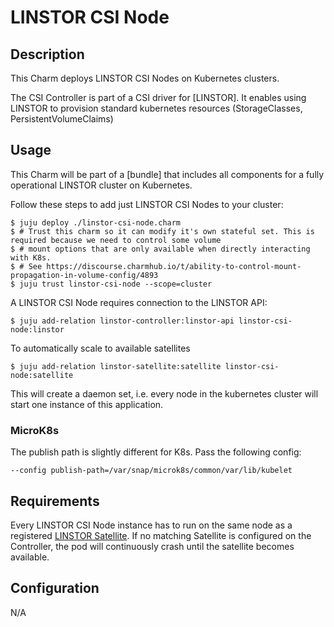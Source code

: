 # LINSTOR CSI Node

## Description
This Charm deploys LINSTOR CSI Nodes on Kubernetes clusters.

The CSI Controller is part of a CSI driver for [LINSTOR]. It enables using
LINSTOR to provision standard kubernetes resources (StorageClasses, PersistentVolumeClaims)

## Usage
This Charm will be part of a [bundle] that includes all components for a fully operational LINSTOR cluster on Kubernetes.

Follow these steps to add just LINSTOR CSI Nodes to your cluster:
```
$ juju deploy ./linstor-csi-node.charm
$ # Trust this charm so it can modify it's own stateful set. This is required because we need to control some volume
$ # mount options that are only available when directly interacting with K8s.
$ # See https://discourse.charmhub.io/t/ability-to-control-mount-propagation-in-volume-config/4893
$ juju trust linstor-csi-node --scope=cluster
```

A LINSTOR CSI Node requires connection to the LINSTOR API:
```
$ juju add-relation linstor-controller:linstor-api linstor-csi-node:linstor
```

To automatically scale to available satellites

```
$ juju add-relation linstor-satellite:satellite linstor-csi-node:satellite
```

This will create a daemon set, i.e. every node in the kubernetes cluster will
start one instance of this application.

### MicroK8s

The publish path is slightly different for K8s. Pass the following config:

```
--config publish-path=/var/snap/microk8s/common/var/lib/kubelet
```

## Requirements

Every LINSTOR CSI Node instance has to run on the same node as a registered
[LINSTOR Satellite](../linstor-satellite). If no matching Satellite is configured
on the Controller, the pod will continuously crash until the satellite becomes
available.

## Configuration
N/A
